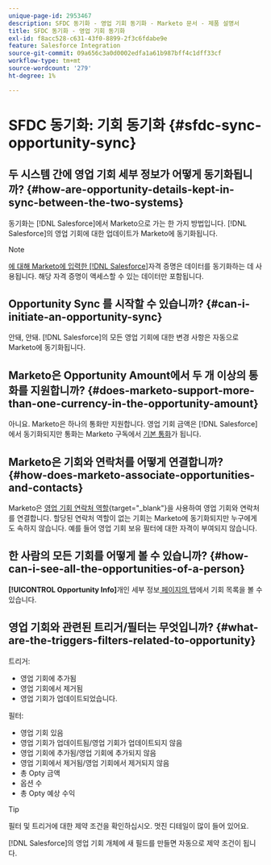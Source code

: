 ```yaml
---
unique-page-id: 2953467
description: SFDC 동기화 - 영업 기회 동기화 - Marketo 문서 - 제품 설명서
title: SFDC 동기화 - 영업 기회 동기화
exl-id: f8acc528-c631-43f0-8899-2f3c6fdabe9e
feature: Salesforce Integration
source-git-commit: 09a656c3a0d0002edfa1a61b987bff4c1dff33cf
workflow-type: tm+mt
source-wordcount: '279'
ht-degree: 1%

---
```


# SFDC 동기화: 기회 동기화 {#sfdc-sync-opportunity-sync}

## 두 시스템 간에 영업 기회 세부 정보가 어떻게 동기화됩니까? {#how-are-opportunity-details-kept-in-sync-between-the-two-systems}

동기화는 [!DNL Salesforce]에서 Marketo으로 가는 한 가지 방법입니다. [!DNL Salesforce]의 영업 기회에 대한 업데이트가 Marketo에 동기화됩니다.

>[!NOTE]
>
>[에 대해 Marketo에 입력한  [!DNL Salesforce]](/help/marketo/product-docs/crm-sync/salesforce-sync/setup/enterprise-unlimited-edition/step-2-of-3-create-a-salesforce-user-for-marketo-enterprise-unlimited.md)자격 증명은 데이터를 동기화하는 데 사용됩니다. 해당 자격 증명이 액세스할 수 있는 데이터만 포함됩니다.

## Opportunity Sync 를 시작할 수 있습니까? {#can-i-initiate-an-opportunity-sync}

안돼, 안돼. [!DNL Salesforce]의 모든 영업 기회에 대한 변경 사항은 자동으로 Marketo에 동기화됩니다.

## Marketo은 Opportunity Amount에서 두 개 이상의 통화를 지원합니까? {#does-marketo-support-more-than-one-currency-in-the-opportunity-amount}

아니요. Marketo은 하나의 통화만 지원합니다. 영업 기회 금액은 [!DNL Salesforce]에서 동기화되지만 통화는 Marketo 구독에서 [기본 통화](/help/marketo/product-docs/administration/settings/set-default-location-settings-for-a-subscription.md#set-the-default-currency-settings-for-a-subscription)가 됩니다.

## Marketo은 기회와 연락처를 어떻게 연결합니까? {#how-does-marketo-associate-opportunities-and-contacts}

Marketo은 [영업 기회 연락처 역할](https://help.salesforce.com/HTViewHelpDoc?id=contactroles.htm){target="_blank"}을 사용하여 영업 기회와 연락처를 연결합니다. 할당된 연락처 역할이 없는 기회는 Marketo에 동기화되지만 누구에게도 속하지 않습니다. 예를 들어 영업 기회 보유 필터에 대한 자격이 부여되지 않습니다.

## 한 사람의 모든 기회를 어떻게 볼 수 있습니까? {#how-can-i-see-all-the-opportunities-of-a-person}

**[!UICONTROL Opportunity Info]**&#x200B;개인 세부 정보[ 페이지의 ](/help/marketo/product-docs/core-marketo-concepts/smart-lists-and-static-lists/managing-people-in-smart-lists/using-the-person-detail-page.md) 탭에서 기회 목록을 볼 수 있습니다.

## 영업 기회와 관련된 트리거/필터는 무엇입니까? {#what-are-the-triggers-filters-related-to-opportunity}

트리거:

* 영업 기회에 추가됨
* 영업 기회에서 제거됨
* 영업 기회가 업데이트되었습니다.

필터:

* 영업 기회 있음
* 영업 기회가 업데이트됨/영업 기회가 업데이트되지 않음
* 영업 기회에 추가됨/영업 기회에 추가되지 않음
* 영업 기회에서 제거됨/영업 기회에서 제거되지 않음
* 총 Opty 금액
* 옵션 수
* 총 Opty 예상 수익

>[!TIP]
>
>필터 및 트리거에 대한 제약 조건을 확인하십시오. 멋진 디테일이 많이 들어 있어요.
>
>[!DNL Salesforce]의 영업 기회 개체에 새 필드를 만들면 자동으로 제약 조건이 됩니다.
